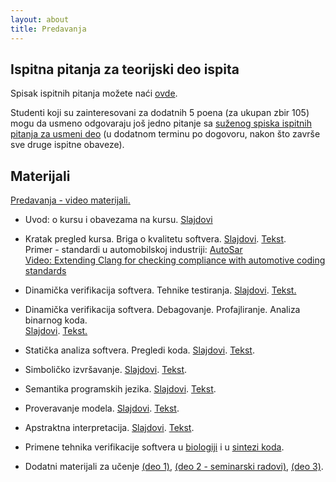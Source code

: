 ```yaml
---
layout: about
title: Predavanja 
---
```


## Ispitna pitanja za teorijski deo ispita

Spisak ispitnih pitanja možete naći [ovde]({{site.materials}}/vs/predavanja/VS_IspitanaPitanja.pdf).  
  
Studenti koji su zainteresovani za dodatnih 5 poena (za ukupan zbir 105) mogu da usmeno odgovaraju još jedno pitanje sa [suženog spiska ispitnih pitanja za usmeni deo]({{site.materials}}/vs/predavanja/VS_IspitnaPitanjaUsmeni.pdf) (u dodatnom terminu po dogovoru, nakon što završe sve druge ispitne obaveze).

## Materijali

[Predavanja - video materijali.](https://www.youtube.com/playlist?list=PL9YwiYfLWcwyVHH5ycdvghwZMKPeONgB5)  

* Uvod: o kursu i obavezama na kursu. [Slajdovi]({{site.materials}}/vs/predavanja/01_o_kursu_vs.pdf)

* Kratak pregled kursa. Briga o kvalitetu softvera. [Slajdovi]({{site.materials}}/vs/predavanja/01_uvod/02_motivacija_slajdovi.pdf). [Tekst]({{site.materials}}/vs/predavanja/01_uvod/02_motivacija.pdf).  
    Primer - standardi u automobilskoj industriji: [AutoSar]({{site.materials}}/vs/predavanja/dodatni_materijali/autosar_prezentacija.pdf)  
    [Video: Extending Clang for checking compliance with automotive coding standards](https://www.youtube.com/watch?v=-6dL-7xkIV0)

* Dinamička verifikacija softvera. Tehnike testiranja. [Slajdovi]({{site.materials}}/vs/predavanja/02_testiranje/02_testiranje_slajdovi.pdf). [Tekst.]({{site.materials}}/vs/predavanja/02_testiranje/02_testiranje.pdf)  

* Dinamička verifikacija softvera. Debagovanje. Profajliranje. Analiza binarnog koda.  
    [Slajdovi]({{site.materials}}/vs/predavanja/03_dinamicka_analiza/03_dinamicka_analiza_slajdovi.pdf). [Tekst.]({{site.materials}}/vs/predavanja/03_dinamicka_analiza/03_dinamicka_analiza.pdf)  

* Statička analiza softvera. Pregledi koda. [Slajdovi]({{site.materials}}/vs/predavanja/04_staticka_analiza_pregledi/04_staticka_analiza_slajdovi.pdf). [Tekst]({{site.materials}}/vs/predavanja/04_staticka_analiza_pregledi/04_staticka_analiza.pdf). 

* Simboličko izvršavanje. [Slajdovi]({{site.materials}}/vs/predavanja/05_simbolicko_izvrsavanje/05_simbolicko_izvrsavanje_slajdovi.pdf). [Tekst]({{site.materials}}/vs/predavanja/05_simbolicko_izvrsavanje/05_simbolicko_izvrsavanje.pdf).  
        
* Semantika programskih jezika. [Slajdovi]({{site.materials}}/vs/predavanja/06_semantika/06_semantika_slajdovi.pdf). [Tekst]({{site.materials}}/vs/predavanja/06_semantika/06_semantika.pdf).  

* Proveravanje modela. [Slajdovi]({{site.materials}}/vs/predavanja/07_proveravanje_modela/proveravanje_modela_slajdovi.pdf). [Tekst]({{site.materials}}/vs/predavanja/07_proveravanje_modela/proveravanje_modela.pdf).  
        
* Apstraktna interpretacija. [Slajdovi]({{site.materials}}/vs/predavanja/08_abstraktna_interpretacija/apstraktna_interpretacija_slajdovi.pdf). [Tekst]({{site.materials}}/vs/predavanja/08_abstraktna_interpretacija/apstraktna_interpretacija.pdf).  

* Primene tehnika verifikacije softvera u [biologiji]({{site.materials}}/vs/predavanja/neke_primene/14_SBMME_UnaStankovic.pdf) i u [sintezi koda]({{site.materials}}/vs/predavanja/neke_primene/SintezaProgramaRistovicIvanisevicKatanicKovacevic.pdf).

* Dodatni materijali za učenje [(deo 1)]({{site.materials}}/vs/predavanja/dodatni_materijali/materijali.zip), [(deo 2 - seminarski radovi)](https://github.com/MATF-Software-Verification), [(deo 3)]({{site.materials}}/vs/predavanja/dodatni_materijali/materijali2019.zip).